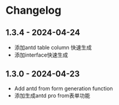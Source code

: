 # Changelog


## 1.3.4 - 2024-04-24

- 添加antd table column 快速生成
- 添加interface快速生成

## 1.3.0 - 2024-04-23

- Add antd from form generation function
- 添加生成antd pro from表单功能

